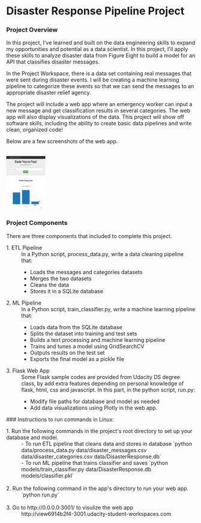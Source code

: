 # Disaster Response Pipeline Project

### Project Overview
<p>In this project, I've learned and built on the data engineering skills to expand my opportunities and potential as a data scientist. In this project, I'll apply these skills to analyze disaster data from Figure Eight to build a model for an API that classifies disaster messages.<br>

<p>In the Project Workspace, there is a data set containing real messages that were sent during disaster events. I will be creating a machine learning pipeline to categorize these events so that we can send the messages to an appropriate disaster relief agency.<br>

<p>The project will include a web app where an emergency worker can input a new message and get classification results in several categories. The web app will also display visualizations of the data. This project will show off software skills, including the ability to create basic data pipelines and write clean, organized code!<br></p>

<p>Below are a few screenshots of the web app.</p><br>
<img src="disasterapp_example.png" alt="DisasterResponseAppExample" width="104" height="142">

### Project Components
<p>There are three components that included to complete this project.</p>
<dl>
 <dt>1. ETL Pipeline</dt>
  <dd>In a Python script, process_data.py, write a data cleaning pipeline that:
    <ul>
      <li>Loads the messages and categories datasets</li>
      <li>Merges the two datasets</li>
      <li>Cleans the data</li>
      <li>Stores it in a SQLite database</li>
    </ul>
  </dd>
<dt>2. ML Pipeline</dt>
  <dd>In a Python script, train_classifier.py, write a machine learning pipeline that:
    <ul>
      <li>Loads data from the SQLite database</li>
      <li>Splits the dataset into training and test sets</li>
      <li>Builds a text processing and machine learning pipeline</li>
      <li>Trains and tunes a model using GridSearchCV</li>
      <li>Outputs results on the test set</li>
      <li>Exports the final model as a pickle file</li>
   </ul>
  </dd>
<dt>3. Flask Web App</dt>
<dd> Some Flask sample codes are provided from Udacity DS degree class, by add extra features depending on personal knowledge of flask, html, css and javascript. In this part, in the python script, run.py:
  <ul>
    <li>Modify file paths for database and model as needed</li>
    <li>Add data visualizations using Plotly in the web app.</li>
  </ul>
</dd>
</dl>
### Instructions to run commands in Linux:
<dl>
  <dt>1. Run the following commands in the project's root directory to set up your database and model.</dt>
   <dd> - To run ETL pipeline that cleans data and stores in database
        `python data/process_data.py data/disaster_messages.csv data/disaster_categories.csv data/DisasterResponse.db`
   </dd>
   <dd> - To run ML pipeline that trains classifier and saves
        `python models/train_classifier.py data/DisasterResponse.db models/classifier.pkl`
   </dd>
   <br>
  <dt>2. Run the following command in the app's directory to run your web app.</dt>
    <dd>`python run.py`</dd>
   <br>
<dt>3. Go to http://0.0.0.0:3001/ to visulize the web app </dt>
    <dd>http://view6914b2f4-3001.udacity-student-workspaces.com</dd>
</dl>

